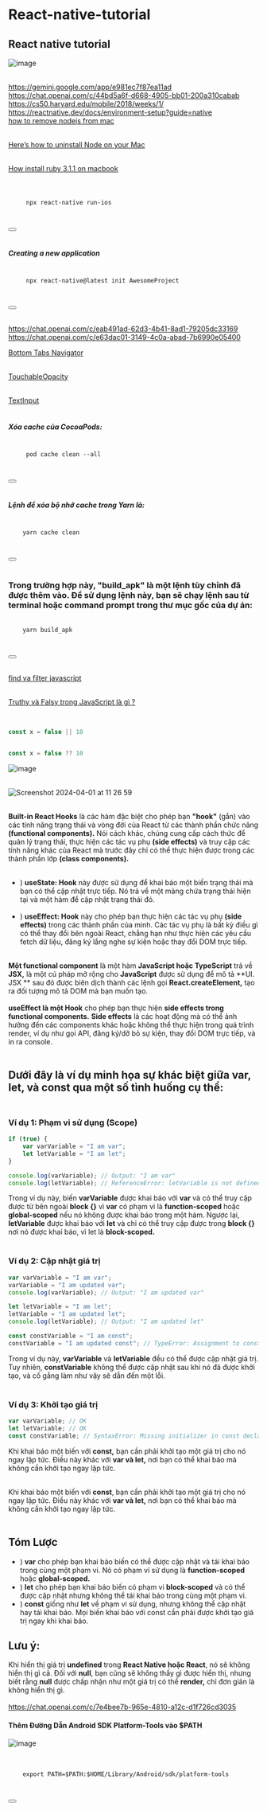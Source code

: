 # React-native-tutorial
## React native tutorial
![image](https://github.com/Experimenters1/React-native-tutorial/assets/64000769/ee3df20b-0928-49bd-90e6-55633e67eaf2)<br><br>

https://gemini.google.com/app/e981ec7f87ea11ad <br>
https://chat.openai.com/c/44bd5a6f-d668-4905-bb01-200a310cabab  <br>
https://cs50.harvard.edu/mobile/2018/weeks/1/ <br>
https://reactnative.dev/docs/environment-setup?guide=native <br>
[how to remove nodejs from mac](https://www.google.com/search?q=how+to+remove+nodejs+from+mac&oq=How+remove+nodejs&gs_lcrp=EgZjaHJvbWUqCAgCEAAYFhgeMgYIABBFGDkyCAgBEAAYFhgeMggIAhAAGBYYHjIICAMQABgWGB4yCAgEEAAYFhgeMggIBRAAGBYYHjIICAYQABgWGB4yCAgHEAAYFhgeMggICBAAGBYYHjIICAkQABgWGB7SAQkxOTY1OGowajeoAgCwAgA&sourceid=chrome&ie=UTF-8) <br><br>

[Here’s how to uninstall Node on your Mac](https://macpaw.com/how-to/uninstall-node-mac) <br><br>

[How install ruby 3.1.1 on macbook](https://gemini.google.com/app/f9a8a95e0ca74079) <br><br>
#### 
<div class="code-snippet">
  <pre>
    <code>
     npx react-native run-ios
    </code>
  </pre>
  <button class="copy-button" data-clipboard-target=".code-snippet"></button>
</div> <br>

##### Creating a new application
<div class="code-snippet">
  <pre>
    <code>
     npx react-native@latest init AwesomeProject
    </code>
  </pre>
  <button class="copy-button" data-clipboard-target=".code-snippet"></button>
</div> <br>

https://chat.openai.com/c/eab491ad-62d3-4b41-8ad1-79205dc33169 <br>
https://chat.openai.com/c/e63dac01-3149-4c0a-abad-7b6990e05400 <br>




[Bottom Tabs Navigator](https://reactnavigation.org/docs/bottom-tab-navigator) <br><br>

[TouchableOpacity](https://reactnative.dev/docs/touchableopacity) <br><br>

[TextInput](https://reactnative.dev/docs/textinput) <br><br>


#####  Xóa cache của CocoaPods: 

<div class="code-snippet">
  <pre>
    <code>
     pod cache clean --all
    </code>
  </pre>
  <button class="copy-button" data-clipboard-target=".code-snippet"></button>
</div> <br>

#####  Lệnh để xóa bộ nhớ cache trong Yarn là:
<div class="code-snippet">
  <pre>
    <code>
    yarn cache clean
    </code>
  </pre>
  <button class="copy-button" data-clipboard-target=".code-snippet"></button>
</div> <br>


### Trong trường hợp này, "build_apk" là một lệnh tùy chỉnh đã được thêm vào. Để sử dụng lệnh này, bạn sẽ chạy lệnh sau từ terminal hoặc command prompt trong thư mục gốc của dự án:

<div class="code-snippet">
  <pre>
    <code>
    yarn build_apk
    </code>
  </pre>
  <button class="copy-button" data-clipboard-target=".code-snippet"></button>
</div> <br>


[find va filter javascript](https://www.google.com/search?q=find+va+filter+javascript&rlz=1C5CHFA_enVN1013VN1013&oq=find+va+filter+&gs_lcrp=EgZjaHJvbWUqBwgGECEYnwUyCQgAEEUYORifBTIHCAEQIRigATIHCAIQIRigATIHCAMQIRigATIHCAQQIRigATIHCAUQIRigATIHCAYQIRifBTIHCAcQIRifBTIHCAgQIRifBTIHCAkQIRifBdIBCTExOTQzajBqN6gCALACAA&sourceid=chrome&ie=UTF-8) <br><br>

[Truthy và Falsy trong JavaScript là gì ?](https://viblo.asia/p/truthy-va-falsy-trong-javascript-la-gi-RQqKLbjOl7z) <br><br>

```typescript

const x = false || 10 

```

```typescript

const x = false ?? 10  
```

![image](https://github.com/Experimenters1/React-native-tutorial/assets/64000769/30fd1b04-0c5d-4167-8c95-e492a0e2e777) <br><br>

![Screenshot 2024-04-01 at 11 26 59](https://github.com/Experimenters1/React-native-tutorial/assets/64000769/231d29ad-a8ea-4167-b7ce-409f094e7ff8) <br><br>

**Built-in React Hooks** là các hàm đặc biệt cho phép bạn **"hook"** (gắn) vào các tính năng trạng thái và vòng đời của React từ các thành phần chức năng **(functional components).** Nói cách khác, chúng cung cấp cách thức để quản lý trạng thái, thực hiện các tác vụ phụ **(side effects)** và truy cập các tính năng khác của React mà trước đây chỉ có thể thực hiện được trong các thành phần lớp **(class components).**  <br><br>

- ) **useState: Hook** này được sử dụng để khai báo một biến trạng thái mà bạn có thể cập nhật trực tiếp. Nó trả về một mảng chứa trạng thái hiện tại và một hàm để cập nhật trạng thái đó. <br><br>
- ) **useEffect: Hook** này cho phép bạn thực hiện các tác vụ phụ **(side effects)** trong các thành phần của mình. Các tác vụ phụ là bất kỳ điều gì có thể thay đổi bên ngoài React, chẳng hạn như thực hiện các yêu cầu fetch dữ liệu, đăng ký lắng nghe sự kiện hoặc thay đổi DOM trực tiếp. <br><br>

 **Một functional component** là một hàm **JavaScript hoặc TypeScript** trả về **JSX,** là một cú pháp mở rộng cho **JavaScript** được sử dụng để mô tả  **UI. JSX ** sau đó được biên dịch thành các lệnh gọi  **React.createElement,** tạo ra đối tượng mô tả DOM mà bạn muốn tạo. <br><br>
**useEffect là một Hook** cho phép bạn thực hiện **side effects trong functional components.** **Side effects** là các hoạt động mà có thể ảnh hưởng đến các components khác hoặc không thể thực hiện trong quá trình render, ví dụ như gọi API, đăng ký/dỡ bỏ sự kiện, thay đổi DOM trực tiếp, và in ra console.
 <br><br>


## Dưới đây là ví dụ minh họa sự khác biệt giữa var, let, và const qua một số tình huống cụ thể: <br><br>
### Ví dụ 1: Phạm vi sử dụng (Scope)

```javascript
if (true) {
    var varVariable = "I am var";
    let letVariable = "I am let";
}

console.log(varVariable); // Output: "I am var"
console.log(letVariable); // ReferenceError: letVariable is not defined

```
Trong ví dụ này, biến **varVariable** được khai báo với **var** và có thể truy cập được từ bên ngoài **block {}** vì **var** có phạm vi là **function-scoped** hoặc **global-scoped** nếu nó không được khai báo trong một hàm. Ngược lại, **letVariable** được khai báo với **let** và chỉ có thể truy cập được trong **block {}** nơi nó được khai báo, vì let là **block-scoped.** <br><br>

### Ví dụ 2: Cập nhật giá trị 
```javascript
var varVariable = "I am var";
varVariable = "I am updated var";
console.log(varVariable); // Output: "I am updated var"

let letVariable = "I am let";
letVariable = "I am updated let";
console.log(letVariable); // Output: "I am updated let"

const constVariable = "I am const";
constVariable = "I am updated const"; // TypeError: Assignment to constant variable.

```


Trong ví dụ này, **varVariable** và **letVariable** đều có thể được cập nhật giá trị. Tuy nhiên, **constVariable** không thể được cập nhật sau khi nó đã được khởi tạo, và cố gắng làm như vậy sẽ dẫn đến một lỗi. <br><br>

### Ví dụ 3: Khởi tạo giá trị
```javascript
var varVariable; // OK
let letVariable; // OK
const constVariable; // SyntaxError: Missing initializer in const declaration

```
Khi khai báo một biến với **const,** bạn cần phải khởi tạo một giá trị cho nó ngay lập tức. Điều này khác với **var và let,** nơi bạn có thể khai báo mà không cần khởi tạo ngay lập tức. <br><br>

Khi khai báo một biến với **const**, bạn cần phải khởi tạo một giá trị cho nó ngay lập tức. Điều này khác với **var và let,** nơi bạn có thể khai báo mà không cần khởi tạo ngay lập tức. <br><br>

## Tóm Lược
+ ) **var** cho phép bạn khai báo biến có thể được cập nhật và tái khai báo trong cùng một phạm vi. Nó có phạm vi sử dụng là **function-scoped** hoặc **global-scoped.**
+ ) **let** cho phép bạn khai báo biến có phạm vi **block-scoped** và có thể được cập nhật nhưng không thể tái khai báo trong cùng một phạm vi.
+ )  **const** giống như  **let** về phạm vi sử dụng, nhưng không thể cập nhật hay tái khai báo. Mọi biến khai báo với const cần phải được khởi tạo giá trị ngay khi khai báo.


## Lưu ý:
 Khi hiển thị giá trị **undefined** trong **React Native hoặc React**, nó sẽ không hiển thị gì cả. Đối với **null**, bạn cũng sẽ không thấy gì được hiển thị, nhưng biết rằng **null** được chấp nhận như một giá trị có thể **render,** chỉ đơn giản là không hiển thị gì. <br><br>
https://chat.openai.com/c/7e4bee7b-965e-4810-a12c-d1f726cd3035




#### Thêm Đường Dẫn Android SDK Platform-Tools vào $PATH
![image](https://github.com/Experimenters1/React-native-tutorial/assets/64000769/86f347a6-9069-44a7-a400-598bce50ea87) <br><br>
<div class="code-snippet">
  <pre>
    <code>
    export PATH=$PATH:$HOME/Library/Android/sdk/platform-tools
    </code>
  </pre>
  <button class="copy-button" data-clipboard-target=".code-snippet"></button>
</div> <br>


